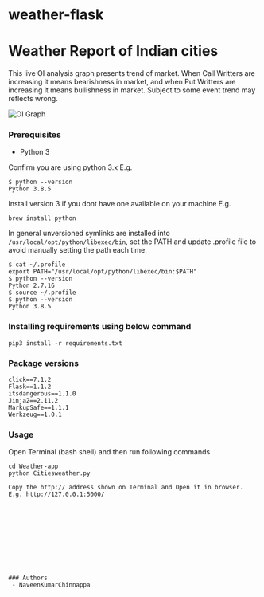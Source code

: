# weather-flask

# Weather Report of Indian cities
This live OI analysis graph presents trend of market. When Call Writters are increasing it means bearishness in market, and when Put Writters are increasing it means bullishness in market. Subject to some event trend may reflects wrong.

![OI Graph](sample.png)


### Prerequisites
 - Python 3

Confirm you are using python 3.x 
E.g.
```
$ python --version
Python 3.8.5
```
Install version 3 if you dont have one available on your machine 
E.g.
```
brew install python
```
In general unversioned symlinks are installed into `/usr/local/opt/python/libexec/bin`, set the PATH and update .profile file to avoid manually setting the path each time.
```
$ cat ~/.profile
export PATH="/usr/local/opt/python/libexec/bin:$PATH"
$ python --version
Python 2.7.16
$ source ~/.profile
$ python --version
Python 3.8.5
```
### Installing requirements using below command
```
pip3 install -r requirements.txt
```
### Package versions
```
click==7.1.2
Flask==1.1.2
itsdangerous==1.1.0
Jinja2==2.11.2
MarkupSafe==1.1.1
Werkzeug==1.0.1

```

### Usage
Open Terminal (bash shell) and then run following commands

```
cd Weather-app
python Citiesweather.py
```

```
Copy the http:// address shown on Terminal and Open it in browser. 
E.g. http://127.0.0.1:5000/











### Authors
 - NaveenKumarChinnappa
